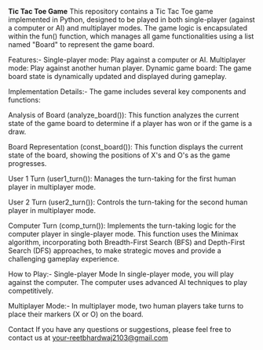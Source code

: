 **Tic Tac Toe Game**
This repository contains a Tic Tac Toe game implemented in Python, designed to be played in both single-player (against a computer or AI) and multiplayer modes. The game logic is encapsulated within the fun() function, which manages all game functionalities using a list named "Board" to represent the game board.

Features:-
Single-player mode: Play against a computer or AI.
Multiplayer mode: Play against another human player.
Dynamic game board: The game board state is dynamically updated and displayed during gameplay.

Implementation Details:-
The game includes several key components and functions:

Analysis of Board (analyze_board()): This function analyzes the current state of the game board to determine if a player has won or if the game is a draw.

Board Representation (const_board()): This function displays the current state of the board, showing the positions of X's and O's as the game progresses.

User 1 Turn (user1_turn()): Manages the turn-taking for the first human player in multiplayer mode.

User 2 Turn (user2_turn()): Controls the turn-taking for the second human player in multiplayer mode.

Computer Turn (comp_turn()): Implements the turn-taking logic for the computer player in single-player mode. This function uses the Minimax algorithm, incorporating both Breadth-First Search (BFS) and Depth-First Search (DFS) approaches, to make strategic moves and provide a challenging gameplay experience.

How to Play:-
Single-player Mode
In single-player mode, you will play against the computer. The computer uses advanced AI techniques to play competitively.

Multiplayer Mode:-
In multiplayer mode, two human players take turns to place their markers (X or O) on the board.

Contact
If you have any questions or suggestions, please feel free to contact us at your-reetbhardwaj2103@gmail.com
